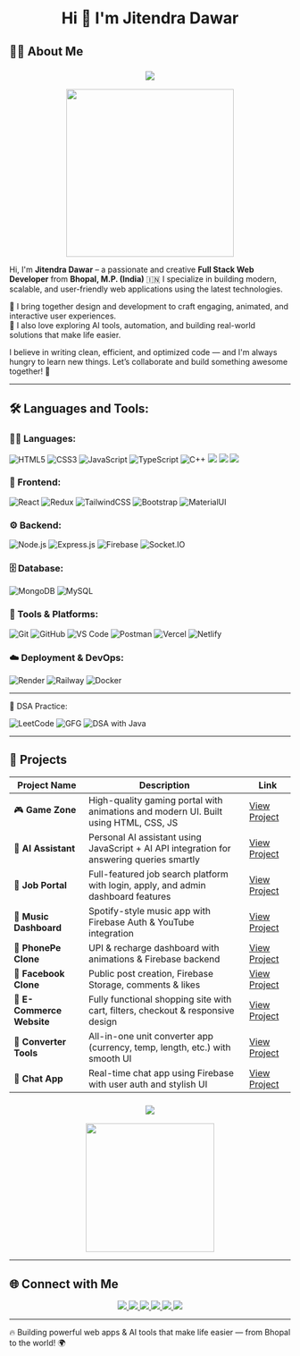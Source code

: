 <h1 align="center">Hi 👋  I'm Jitendra Dawar</h1>


## 👨‍💻 About Me
<h3 align="center">
  <img src="https://readme-typing-svg.herokuapp.com?font=Fira+Code&pause=1000&color=4169E1&center=true&vCenter=true&width=700&height=40&lines=Hello!+💕+I'm+Jitendra+Dawar......🏃🏼‍♂️‍➡️.....+🧑‍💼!;I'm+Full-stack+Developer.......🧑‍💻!;I'm+Software+Developer.........🧑‍💻!;I'm+App+Developer........🧑🏼‍💻!;I'm+Designer.........📝🧑‍💻!;I+Love💘+Coding+.......🧑🏻‍💻!">
</h3>


 <p align="center">
     <img src="https://technostupid.com/frontend/images/95116-coder.gif" width="300" />
 </p>


Hi, I'm **Jitendra Dawar** – a passionate and creative **Full Stack Web Developer** from **Bhopal, M.P. (India)** 🇮🇳 
I specialize in building modern, scalable, and user-friendly web applications using the latest technologies.

💼 I bring together design and development to craft engaging, animated, and interactive user experiences.  
🧠 I also love exploring AI tools, automation, and building real-world solutions that make life easier.

I believe in writing clean, efficient, and optimized code — and I'm always hungry to learn new things.  Let’s collaborate and build something awesome together! 🚀

---


## 🛠️ Languages and Tools:

### 👨‍💻 Languages:
![HTML5](https://img.shields.io/badge/HTML5-orange?style=for-the-badge&logo=html5&logoColor=white)
![CSS3](https://img.shields.io/badge/CSS3-blue?style=for-the-badge&logo=css3&logoColor=white)
![JavaScript](https://img.shields.io/badge/JavaScript-yellow?style=for-the-badge&logo=javascript&logoColor=black)
![TypeScript](https://img.shields.io/badge/TypeScript-3178c6?style=for-the-badge&logo=typescript&logoColor=white)
![C++](https://img.shields.io/badge/C++-00599C?style=for-the-badge&logo=c%2B%2B&logoColor=white)
  <img src="https://img.shields.io/badge/PHP-777BB4?style=for-the-badge&logo=php&logoColor=white" />
  <img src="https://img.shields.io/badge/Java-007396?style=for-the-badge&logo=java&logoColor=white" />
  <img src="https://img.shields.io/badge/Python-3776AB?style=for-the-badge&logo=python&logoColor=white" />

### 🧩 Frontend:
![React](https://img.shields.io/badge/React-20232a?style=for-the-badge&logo=react&logoColor=61dafb)
![Redux](https://img.shields.io/badge/Redux-593D88?style=for-the-badge&logo=redux&logoColor=white)
![TailwindCSS](https://img.shields.io/badge/Tailwind-38B2AC?style=for-the-badge&logo=tailwind-css&logoColor=white)
![Bootstrap](https://img.shields.io/badge/Bootstrap-563D7C?style=for-the-badge&logo=bootstrap&logoColor=white)
![MaterialUI](https://img.shields.io/badge/MUI-007FFF?style=for-the-badge&logo=mui&logoColor=white)

### ⚙️ Backend:
![Node.js](https://img.shields.io/badge/Node.js-339933?style=for-the-badge&logo=nodedotjs&logoColor=white)
![Express.js](https://img.shields.io/badge/Express-000000?style=for-the-badge&logo=express&logoColor=white)
![Firebase](https://img.shields.io/badge/Firebase-ffca28?style=for-the-badge&logo=firebase&logoColor=black)
![Socket.IO](https://img.shields.io/badge/Socket.IO-black?style=for-the-badge&logo=socket.io&logoColor=white)

### 🗄️ Database:
![MongoDB](https://img.shields.io/badge/MongoDB-4EA94B?style=for-the-badge&logo=mongodb&logoColor=white)
![MySQL](https://img.shields.io/badge/MySQL-00758F?style=for-the-badge&logo=mysql&logoColor=white)

### 🧰 Tools & Platforms:
![Git](https://img.shields.io/badge/Git-F05032?style=for-the-badge&logo=git&logoColor=white)
![GitHub](https://img.shields.io/badge/GitHub-181717?style=for-the-badge&logo=github&logoColor=white)
![VS Code](https://img.shields.io/badge/VSCode-007ACC?style=for-the-badge&logo=visual-studio-code&logoColor=white)
![Postman](https://img.shields.io/badge/Postman-orange?style=for-the-badge&logo=postman&logoColor=white)
![Vercel](https://img.shields.io/badge/Vercel-000000?style=for-the-badge&logo=vercel&logoColor=white)
![Netlify](https://img.shields.io/badge/Netlify-00C7B7?style=for-the-badge&logo=netlify&logoColor=white)


### ☁️ Deployment & DevOps:
![Render](https://img.shields.io/badge/Render-46E3B7?style=for-the-badge&logo=render&logoColor=black)
![Railway](https://img.shields.io/badge/Railway-0B0D0E?style=for-the-badge&logo=railway&logoColor=white)
![Docker](https://img.shields.io/badge/Docker-2496ED?style=for-the-badge&logo=docker&logoColor=white)


---
🧠 DSA Practice:

![LeetCode](https://img.shields.io/badge/LeetCode-FFA116?style=flat&logo=leetcode&logoColor=white)
![GFG](https://img.shields.io/badge/GeeksforGeeks-14B964?style=flat&logo=geeksforgeeks&logoColor=white)
![DSA with Java](https://img.shields.io/badge/DSA%20with%20Java-%E2%9C%94%EF%B8%8F-success?style=flat&logo=java&logoColor=white&color=red)

---
## 🚀 Projects

| Project Name | Description | Link |
|--------------|-------------|------|
| 🎮 **Game Zone** | High-quality gaming portal with animations and modern UI. Built using HTML, CSS, JS | [View Project](https://dawargame.netlify.app/) |
| 🤖 **AI Assistant** | Personal AI assistant using JavaScript + AI API integration for answering queries smartly | [View Project](https://dawarrobot.netlify.app/) |
| 💼 **Job Portal** | Full-featured job search platform with login, apply, and admin dashboard features | [View Project](https://dawarjob.netlify.app/) |
| 🎵 **Music Dashboard** | Spotify-style music app with Firebase Auth & YouTube integration | [View Project](https://dawarmusic.netlify.app/) |
| 📱 **PhonePe Clone** | UPI & recharge dashboard with animations & Firebase backend | [View Project](https://dawarmusic.netlify.app/) |
| 👥 **Facebook Clone** | Public post creation, Firebase Storage, comments & likes | [View Project](https://dawarbook.netlify.app/) |
| 🛒 **E-Commerce Website** | Fully functional shopping site with cart, filters, checkout & responsive design | [View Project](https://dawarecom.netlify.app/) |
| 🧮 **Converter Tools** | All-in-one unit converter app (currency, temp, length, etc.) with smooth UI | [View Project](https://dawarpdf.netlify.app/) |
| 💬 **Chat App** | Real-time chat app using Firebase with user auth and stylish UI | [View Project](https://dawarmusic.netlify.app/) |

<h3 align="center">
  <img src="https://readme-typing-svg.herokuapp.com?font=Fira+Code&pause=1000&color=G1496D&center=true&vCenter=true&width=700&height=40&lines=Hello!👋🏼+Do+you+want+to+see+my+projects+......+?;How+did+you+like+my+GitHub+profile+......+?">
</h3>


 <p align="center">
     <img src="https://static.vecteezy.com/system/resources/previews/003/574/068/non_2x/businessman-character-wearing-business-outfit-and-setting-on-desk-with-laptop-and-lamp-waving-vector.jpg" width="230" />
 </p>


---
## 🌐 Connect with Me

<p align="center" >
  <a href="https://www.instagram.com/dawar_1432?igsh=ZjNydWNwamN0cjZw" target="_blank">
    <img src="https://img.shields.io/badge/Instagram-E4405F?style=for-the-badge&logo=instagram&logoColor=white" />
  </a>
  <a href="https://www.linkedin.com/public-profile/settings?trk=d_flagship3_profile_self_view_public_profile&lipi=urn%3Ali%3Apage%3Ad_flagship3_profile_view_base%3BYlKS5cUrSNCoswmKXudl9g%3D%3D" target="_blank">
    <img src="https://img.shields.io/badge/LinkedIn-0077B5?style=for-the-badge&logo=linkedin&logoColor=white" />
  </a>
  <a href="https://wa.me/917879842856" target="_blank">
    <img src="https://img.shields.io/badge/WhatsApp-25D366?style=for-the-badge&logo=whatsapp&logoColor=white" />
  </a>
  <a href="https://www.facebook.com/share/167ZJByGRE/" target="_blank">
    <img src="https://img.shields.io/badge/Facebook-1877F2?style=for-the-badge&logo=facebook&logoColor=white" />
  </a>
  <a href="https://jitendradawar.netlify.app/"_blank">
    <img src="https://img.shields.io/badge/Portfolio-000000?style=for-the-badge&logo=vercel&logoColor=white" />
  </a>
  <a href="https://github.com/Jitudawar" target="_blank">
    <img src="https://img.shields.io/badge/GitHub-181717?style=for-the-badge&logo=github&logoColor=white" />
  </a>
</p>



---
🔥 Building powerful web apps & AI tools that make life easier — from Bhopal to the world! 🌍

